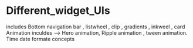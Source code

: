 # Different_widget_UIs
includes Bottom navigation bar , listwheel , clip , gradients , inkweel , card 
Animation inculdes --> Hero animation, Ripple animation , tween animation.
Time date formate concepts
